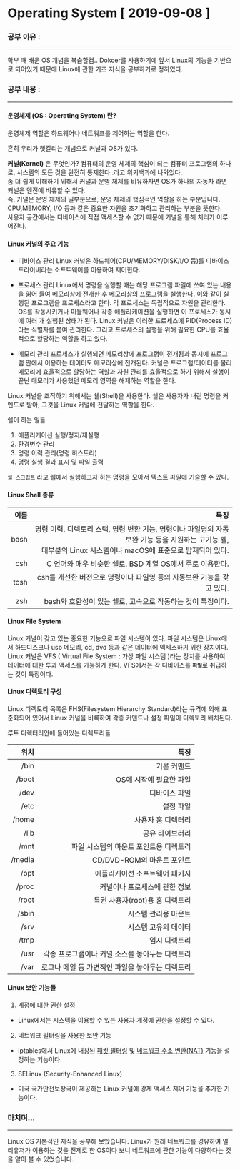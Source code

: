 # Operating System [ 2019-09-08 ]

### 공부 이유 : 
-------------------------
학부 때 배운 OS 개념을 복습할겸.. Dokcer를 사용하기에 앞서 Linux의 기능을 기반으로 되어있기 때문에
Linux에 관한 기초 지식을 공부하기로 정하였다.

### 공부 내용 :
-------------------------
#### 운영체제 (OS : Operating System) 란?
운영체제 역할은 하드웨어나 네트워크를 제어하는 역할을 한다.

흔히 우리가 헷갈리는 개념으로 커널과 OS가 있다.

<strong>커널(Kernel)</strong> 은 무엇인가?
컴퓨터의 운영 체제의 핵심이 되는 컴퓨터 프로그램의 하나로, 시스템의 모든 것을 완전히 통제한다..라고 위키백과에 나와있다.<br>
좀 더 쉽게 이해하기 위해서 커널과 운영 체제를 비유하자면 OS가 하나의 자동차 라면 커널은 엔진에 비유할 수 있다.<br>
즉, 커널은 운영 체제의 일부분으로, 운영 체제의 핵심적인 역할을 하는 부분입니다.<br> CPU,MEMORY, I/O 등과 같은 중요한 자원을 초기화하고 관리하는 부분을 뜻한다.
<br>사용자 공간에서는 디바이스에 직접 액세스할 수 없기 때문에 커널을 통해 처리가 이루어진다.

#### Linux 커널의 주요 기능
  - 디바이스 관리
  Linux 커널은 하드웨어(CPU/MEMORY/DISK/I/O 등)를 디바이스 드라이버라는 소프트웨어를 이용하여 제어한다.
  
  - 프로세스 관리
  Linux에서 명령을 실행할 때는 해당 프로그램 파일에 쓰여 있는 내용을 읽어 들여 메모리상에 전개한 후 메모리상의 프로그램을 실행한다. 이와 같이 실행된 프로그램을 프로세스라고 한다.
  각 프로세스는 독립적으로 자원을 관리한다. OS를 작동시키거나 미들웨어나 각종 애플리케이션을 실행하면 이 프로세스가 동시에 여러 개 실행된 상태가 된다.
  Linux 커널은 이러한 프로세스에 PID(Process ID)라는 식별자를 붙여 관리한다. 그리고 프로세스의 실행을 위해 필요한 CPU를 효율적으로 할당하는 역할을 하고 있다.
  
  - 메모리 관리
  프로세스가 실행되면 메모리상에 프로그램이 전개됨과 동시에 프로그램 안에서 이용하는 데이터도 메모리상에 전개된다. 커널은 프로그램/데이터를 물리 메모리에 효율적으로 할당하는 역할과 자원 관리를 효율적으로 하기 위해서 실행이 끝난 메모리가 사용했던 메모리 영역을 해제하는 역할을 한다.
 
 
 Linux 커널을 조작하기 위해서는 쉘(Shell)을 사용한다. 
 쉘은 사용자가 내린 명령을 커멘드로 받아, 그것을 Linux 커널에 전달하는 역할을 한다.

 쉘이 하는 일들
 1. 애플리케이션 실행/정지/재실행
 2. 환경변수 관리
 3. 명령 이력 관리(명령 히스토리)
 4. 명령 실행 결과 표시 및 파일 출력
 
 `쉘 스크립트` 라고 쉘에서 실행하고자 하는 명령을 모아서 텍스트 파일에 기술할 수 있다.
 
  #### Linux Shell 종류
  
   이름 | 특징
   ---:|----:
   bash | 명령 이력, 디렉토리 스택, 명령 변환 기능, 명령이나 파일명의 자동보완 기능 등을 지원하는 고기능 쉘,<br> 대부분의 Linux 시스템이나 macOS에 표준으로 탑재되어 있다.
   csh | C 언어와 매우 비슷한 쉘로, BSD 계열 OS에서 주로 이용한다.
   tcsh | csh를 개선한 버전으로 명령이나 파일명 등의 자동보완 기능을 갖고 있다.
   zsh | bash와 호환성이 있는 쉘로, 고속으로 작동하는 것이 특징이다.
   
  
  #### Linux File System
  
  Linux 커널이 갖고 있는 중요한 기능으로 파일 시스템이 있다. 파일 시스템은 Linux에서 하드디스크나 usb 메모리, cd, dvd 등과 같은 데이터에 액세스하기 위한 장치이다.
  Linux 커널은 VFS ( Virtual File System : 가상 파일 시스템 )라는 장치를 사용하여 데이터에 대한 투과 액세스를 가능하게 한다.
  VFS에서는 각 디바이스를 <STRONG>`파일`</STRONG>로 취급하는 것이 특징이다.
 
  #### Linux 디렉토리 구성
  Linux 디렉토리 목록은 FHS(Filesystem Hierarchy Standard)라는 규격에 의해 표준화되어 있어서 Linux 커널을 비록하여 각종 커맨드나 설정 파일이 디렉토리 배치된다.
  
  루트 디렉터리안에 들어있는 디렉토리들
  
  위치 | 특징
  ---:|---:
   /bin | 기본 커맨드
   /boot | OS에 시작에 필요한 파일
   /dev | 디바이스 파일
   /etc | 설정 파일
   /home | 사용자 홈 디렉터리
   /lib | 공유 라이브러리
   /mnt | 파일 시스템의 마운트 포인트용 디렉토리
   /media | CD/DVD-ROM의 마운트 포인트
   /opt | 애플리케이션 소프트웨어 패키지
   /proc | 커널이나 프로세스에 관한 정보
   /root | 특권 사용자(root)용 홈 디렉토리
   /sbin | 시스템 관리용 마운트
   /srv | 시스템 고유의 데이터
   /tmp | 임시 디렉토리
   /usr | 각종 프로그램이나 커널 소스를 놓아두는 디렉토리
   /var | 로그나 메일 등 가변적인 파일을 놓아두는 디렉토리
 
  
 #### Linux 보안 기능들
 1. 계정에 대한 권한 설정
  - Linux에서는 시스템을 이용할 수 있는 사용자 계정에 권한을 설정할 수 있다.
 2. 네트워크 필터링을 사용한 보안 기능
  - iptables에서 Linux에 내장된 [패킷 필터링][1] 및 [네트워크 주소 변환(NAT)][2] 기능을 설정하는 기능이다.
  
 3. SELinux (Security-Enhanced Linux)
  - 미국 국가안전보장국이 제공하는 Linux 커널에 강제 액세스 제어 기능을 추가한 기능이다.
  
  


### 마치며...
-------------------------------
Linux OS 기본적인 지식을 공부해 보았습니다. 
Linux가 원래 네트워크를 경유하여 멀티유저가 이용하는 것을 전제로 한 OS이다 보니 네트워크에 관한 기능이 다양하다는 것을 알아 볼 수 있었습니다.



[1]: https://m.blog.naver.com/PostView.nhn?blogId=twers&logNo=50117516759&proxyReferer=https%3A%2F%2Fwww.google.co.kr%2F
[2]: https://ko.wikipedia.org/wiki/%EB%84%A4%ED%8A%B8%EC%9B%8C%ED%81%AC_%EC%A3%BC%EC%86%8C_%EB%B3%80%ED%99%98

